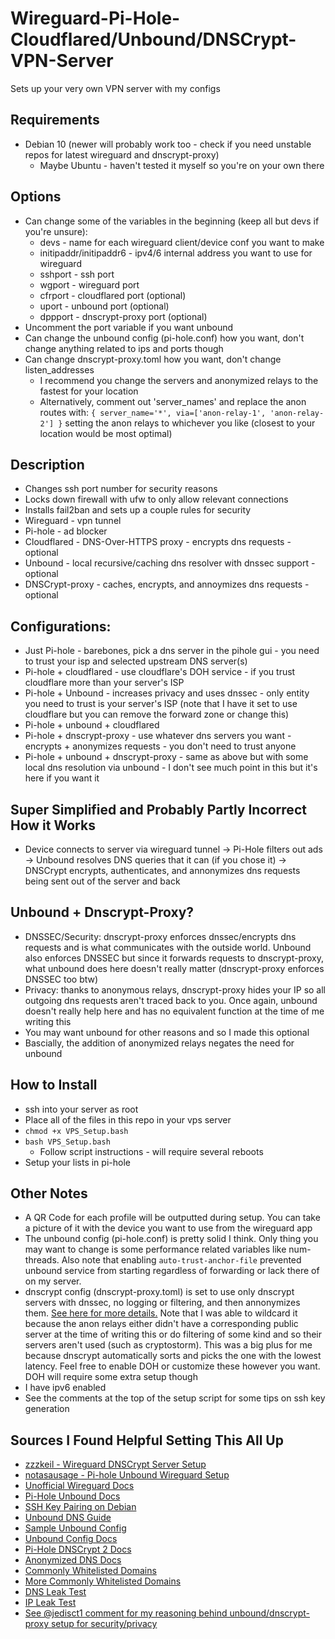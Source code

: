 # Wireguard-Pi-Hole-Cloudflared/Unbound/DNSCrypt-VPN-Server
Sets up your very own VPN server with my configs

## Requirements
* Debian 10 (newer will probably work too - check if you need unstable repos for latest wireguard and dnscrypt-proxy)
  * Maybe Ubuntu - haven't tested it myself so you're on your own there

## Options
* Can change some of the variables in the beginning (keep all but devs if you're unsure):
  * devs - name for each wireguard client/device conf you want to make
  * initipaddr/initipaddr6 - ipv4/6 internal address you want to use for wireguard
  * sshport - ssh port
  * wgport - wireguard port
  * cfrport - cloudflared port (optional)
  * uport - unbound port (optional)
  * dppport - dnscrypt-proxy port (optional)
* Uncomment the port variable if you want unbound
* Can change the unbound config (pi-hole.conf) how you want, don't change anything related to ips and ports though
* Can change dnscrypt-proxy.toml how you want, don't change listen_addresses
  * I recommend you change the servers and anonymized relays to the fastest for your location
  * Alternatively, comment out 'server_names' and replace the anon routes with: `{ server_name='*', via=['anon-relay-1', 'anon-relay-2'] }` setting the anon relays to whichever you like (closest to your location would be most optimal)

## Description
* Changes ssh port number for security reasons
* Locks down firewall with ufw to only allow relevant connections
* Installs fail2ban and sets up a couple rules for security
* Wireguard - vpn tunnel
* Pi-hole - ad blocker
* Cloudflared - DNS-Over-HTTPS proxy - encrypts dns requests - optional
* Unbound - local recursive/caching dns resolver with dnssec support - optional
* DNSCrypt-proxy - caches, encrypts, and annoymizes dns requests - optional

## Configurations:
* Just Pi-hole - barebones, pick a dns server in the pihole gui - you need to trust your isp and selected upstream DNS server(s)
* Pi-hole + cloudflared - use cloudflare's DOH service - if you trust cloudflare more than your server's ISP
* Pi-hole + Unbound - increases privacy and uses dnssec - only entity you need to trust is your server's ISP (note that I have it set to use cloudflare but you can remove the forward zone or change this)
* Pi-hole + unbound + cloudflared
* Pi-hole + dnscrypt-proxy - use whatever dns servers you want - encrypts + anonymizes requests - you don't need to trust anyone
* Pi-hole + unbound + dnscrypt-proxy - same as above but with some local dns resolution via unbound - I don't see much point in this but it's here if you want it

## Super Simplified and Probably Partly Incorrect How it Works 
* Device connects to server via wireguard tunnel -> Pi-Hole filters out ads -> Unbound resolves DNS queries that it can (if you chose it) -> DNSCrypt encrypts, authenticates, and annonymizes dns requests being sent out of the server and back

## Unbound + Dnscrypt-Proxy?
* DNSSEC/Security: dnscrypt-proxy enforces dnssec/encrypts dns requests and is what communicates with the outside world. Unbound also enforces DNSSEC but since it forwards requests to dnscrypt-proxy, what unbound does here doesn't really matter (dnscrypt-proxy enforces DNSSEC too btw)
* Privacy: thanks to anonymous relays, dnscrypt-proxy hides your IP so all outgoing dns requests aren't traced back to you. Once again, unbound doesn't really help here and has no equivalent function at the time of me writing this
* You may want unbound for other reasons and so I made this optional
* Bascially, the addition of anonymized relays negates the need for unbound

## How to Install
* ssh into your server as root
* Place all of the files in this repo in your vps server
* `chmod +x VPS_Setup.bash `
* `bash VPS_Setup.bash`
  * Follow script instructions - will require several reboots
* Setup your lists in pi-hole

## Other Notes
* A QR Code for each profile will be outputted during setup. You can take a picture of it with the device you want to use from the wireguard app
* The unbound config (pi-hole.conf) is pretty solid I think. Only thing you may want to change is some performance related variables like num-threads. Also note that enabling `auto-trust-anchor-file` prevented unbound service from starting regardless of forwarding or lack there of on my server. 
* dnscrypt config (dnscrypt-proxy.toml) is set to use only dnscrypt servers with dnssec, no logging or filtering, and then annonymizes them. [See here for more details.](https://github.com/DNSCrypt/dnscrypt-proxy/wiki/Anonymized-DNS) Note that I was able to wildcard it because the anon relays either didn't have a corresponding public server at the time of writing this or do filtering of some kind and so their servers aren't used (such as cryptostorm). This was a big plus for me because dnscrypt automatically sorts and picks the one with the lowest latency. Feel free to enable DOH or customize these however you want. DOH will require some extra setup though
* I have ipv6 enabled
* See the comments at the top of the setup script for some tips on ssh key generation

## Sources I Found Helpful Setting This All Up
* [zzzkeil - Wireguard DNSCrypt Server Setup](https://github.com/zzzkeil/Wireguard-DNScrypt-VPN-Server)
* [notasausage - Pi-hole Unbound Wireguard Setup](https://github.com/notasausage/pi-hole-unbound-wireguard)
* [Unofficial Wireguard Docs](https://github.com/pirate/wireguard-docs)
* [Pi-Hole Unbound Docs](https://docs.pi-hole.net/guides/unbound)
* [SSH Key Pairing on Debian](https://devconnected.com/how-to-set-up-ssh-keys-on-debian-10-buster)
* [Unbound DNS Guide](https://calomel.org/unbound_dns.html)
* [Sample Unbound Config](https://gist.github.com/MatthewVance/5051bf45cfed6e4a2a2ed9bb014bcd72)
* [Unbound Config Docs](https://nlnetlabs.nl/documentation/unbound/unbound.conf)
* [Pi-Hole DNSCrypt 2 Docs](https://github.com/pi-hole/pi-hole/wiki/DNSCrypt-2.0)
* [Anonymized DNS Docs](https://github.com/DNSCrypt/dnscrypt-proxy/wiki/Anonymized-DNS)
* [Commonly Whitelisted Domains](https://discourse.pi-hole.net/t/commonly-whitelisted-domains/212)
* [More Commonly Whitelisted Domains](https://github.com/anudeepND/whitelist)
* [DNS Leak Test](https://dnsleaktest.com)
* [IP Leak Test](https://ipleak.net)
* [See @jedisct1 comment for my reasoning behind unbound/dnscrypt-proxy setup for security/privacy](https://www.reddit.com/r/privacytoolsIO/comments/98ggn4/unbound_recursive_or_dnscrypt/e4h5sre?utm_source=share&utm_medium=web2x&context=3)
